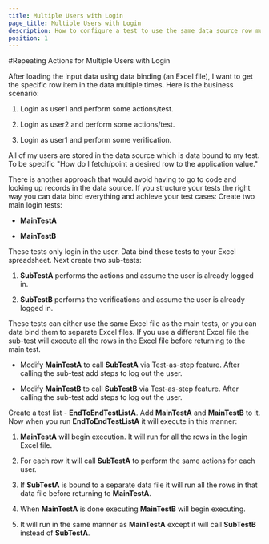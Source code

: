 ```yaml
---
title: Multiple Users with Login
page_title: Multiple Users with Login
description: How to configure a test to use the same data source row multiple times. 
position: 1
---
```

#Repeating Actions for Multiple Users with Login

After loading the input data using data binding (an Excel file), I want to get the specific row item in the data multiple times. Here is the business scenario:

1. Login as user1 and perform some actions/test.

2. Login as user2 and perform some actions/test.

3. Login as user1 and perform some verification.

All of my users are stored in the data source which is data bound to my test. To be specific "How do I fetch/point a desired row to the application value."
 
There is another approach that would avoid having to go to code and looking up records in the data source. If you structure your tests the right way you can data bind everything and achieve your test cases: Create two main login tests:

* **MainTestA**
 
* **MainTestB**

These tests only login in the user. Data bind these tests to your Excel spreadsheet. Next create two sub-tests:

1. **SubTestA** performs the actions and assume the user is already logged in.

2. **SubTestB** performs the verifications and assume the user is already logged in.

These tests can either use the same Excel file as the main tests, or you can data bind them to separate Excel files. If you use a different Excel file the sub-test will execute all the rows in the Excel file before returning to the main test.

* Modify **MainTestA** to call **SubTestA** via Test-as-step feature. After calling the sub-test add steps to log out the user.

* Modify **MainTestB** to call **SubTestB** via Test-as-step feature. After calling the sub-test add steps to log out the user.

Create a test list - **EndToEndTestListA**. Add **MainTestA** and **MainTestB** to it. Now when you run **EndToEndTestListA** it will execute in this manner:

1. **MainTestA** will begin execution. It will run for all the rows in the login Excel file.

2. For each row it will call **SubTestA** to perform the same actions for each user.

3. If **SubTestA** is bound to a separate data file it will run all the rows in that data file before returning to **MainTestA**.

4. When **MainTestA** is done executing **MainTestB** will begin executing.

5. It will run in the same manner as **MainTestA** except it will call **SubTestB** instead of **SubTestA**.